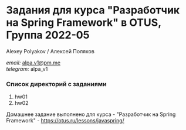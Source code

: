 # Задания для курса "Разработчик на Spring Framework" в OTUS, Группа 2022-05

Alexey Polyakov / Алексей Поляков<br>

<i>email:</i> alpa.v1@pm.me<br>
<i>telegram:</i> alpa_v1<br>

### Список директорий с заданиями

1. hw01<br>
2. hw02<br>

Домашнее задание выполнено для курса - "Разработчик на Spring Framework" - https://otus.ru/lessons/javaspring/